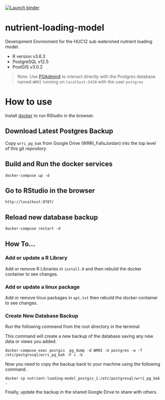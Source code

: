 [![Launch binder](https://mybinder.org/badge_logo.svg)](https://mybinder.org/v2/gh/cwhite911/nutrient-loading-model/main?urlpath=rstudio)

# nutrient-loading-model
Development Envronment for the HUC12 sub watershed nutrient loading model. 

- R version v3.6.3
- PostgreSQL v12.5
- PostGIS v3.0.2

>Note: Use [PGAdmin4](https://www.pgadmin.org/download/) to interact directly with the Postgres database named `WRRI` running on `localhost:5430` with the user `postgres`

# How to use
Install [docker](https://docs.docker.com/get-docker/) to run RStudio in the browser.

## Download Latest Postgres Backup
Copy `wrri_pg_bak` from Google Drive (WRRI_FallsJordan) into the top level of this git repository

## Build and Run the docker services
```docker
docker-compose up -d
```

## Go to RStudio in the browser
```
http://localhost:8787/
```

## Reload new database backup
```
docker-compose restart -d
```

## How To...
### Add or update a R Library 
Add or remove R Libraries in `install.R` and then rebuild the docker container to see changes.

### Add or update a linux package 
Add or remove linux packages in `apt.txt` then rebuild the docker container to see changes.

### Create New Database Backup
Run the following command from the root directory in the terminal

This command will create a new backup of the database saving any new data or views you added.
```
docker-compose exec postgis  pg_dump -d WRRI -U postgres -w -f /etc/postgresql/wrri_pg_bak -F c -b
```

Now you need to copy the backup back to your machine using the following command.
```
docker cp nutrient-loading-model_postgis_1:/etc/postgresql/wrri_pg_bak .
```

Finally, update the backup in the shared Google Drive to share with others.
